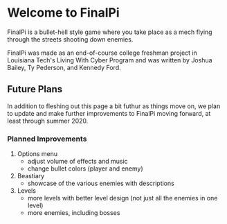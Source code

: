 # Welcome to FinalPi

FinalPi is a bullet-hell style game where you take place as a mech flying through the streets shooting down enemies.

FinalPi was made as an end-of-course college freshman project in Louisiana Tech's Living With Cyber Program and was written by Joshua Bailey, Ty Pederson, and Kennedy Ford.

## Future Plans

In addition to fleshing out this page a bit futhur as things move on, we plan to update and make further improvements to FinalPi moving forward, at least through summer 2020.

### Planned Improvements

1. Options menu 
    - adjust volume of effects and music
    - change bullet colors (player and enemy)
2. Beastiary
    - showcase of the various enemies with descriptions
3. Levels
    - more levels with better level design (not just all the enemies in one level)
    - more enemies, including bosses
